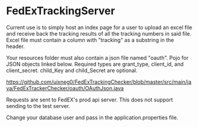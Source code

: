 # FedExTrackingServer

Current use is to simply host an index page for a user to upload an excel file and receive back the tracking results of
all the tracking numbers in said file. Excel file must contain a column with "tracking" as a substring in the header.

Your resources folder must also contain a json file named "oauth". Pojo for JSON objects linked below. Required types
are grant_type, client_id, and client_secret. child_Key and child_Secret are optional.

https://github.com/uixneg0/FedExTrackingChecker/blob/master/src/main/java/FedExTrackerChecker/oauth/OAuthJson.java

Requests are sent to FedEX's prod api server. This does not support sending to the test server.

Change your database user and pass in the application.properties file.
